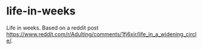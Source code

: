 # life-in-weeks

Life in weeks. Based on a reddit post https://www.reddit.com/r/Adulting/comments/1fj6xir/life_in_a_widening_circle/.
